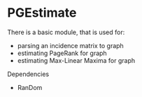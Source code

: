# PGEstimate
There is a basic module, that is used for:
- parsing an incidence matrix to graph
- estimating PageRank for graph
- estimating Max-Linear Maxima for graph

Dependencies
- RanDom